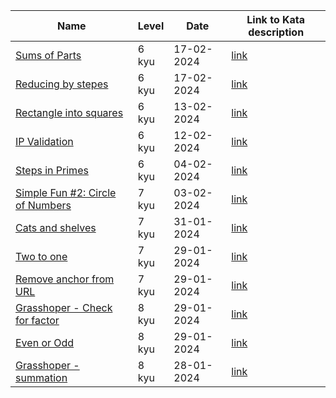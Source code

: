 | Name  | Level | Date  | Link to Kata description
|-------|-------|-------|-------------------------
| [Sums of Parts](/Shell/sums-of-parts.sh) | 6 kyu | 17-02-2024 | [link](https://www.codewars.com/kata/5ce399e0047a45001c853c2b)
| [Reducing by stepes](/Shell/reducing-by-steps.sh) | 6 kyu | 17-02-2024 | [link](https://www.codewars.com/kata/56efab15740d301ab40002ee)
| [Rectangle into squares](/Shell/rectangle-into-squares.sh) | 6 kyu | 13-02-2024 | [link](https://www.codewars.com/kata/55466989aeecab5aac00003e)
| [IP Validation](/Shell/ip-validation.sh) | 6 kyu | 12-02-2024 | [link](https://www.codewars.com/kata/515decfd9dcfc23bb6000006)
| [Steps in Primes](/Shell/steps-in-primes.sh) | 6 kyu | 04-02-2024 | [link](https://www.codewars.com/kata/5613d06cee1e7da6d5000055)
| [Simple Fun #2: Circle of Numbers](/Shell/circle_of_numbers.sh) | 7 kyu | 03-02-2024 | [link](https://www.codewars.com/kata/58841cb52a077503c4000015)
| [Cats and shelves](/Shell/cats-and-shelves.sh) | 7 kyu | 31-01-2024 | [link](https://www.codewars.com/kata/62c93765cef6f10030dfa92b)
| [Two to one](/Shell/two-to-one.sh) | 7 kyu | 29-01-2024 | [link](https://www.codewars.com/kata/5656b6906de340bd1b0000ac)
| [Remove anchor from URL](/Shell/remove-anchor-from-url.sh) | 7 kyu | 29-01-2024 | [link](https://www.codewars.com/kata/51f2b4448cadf20ed0000386)
| [Grasshoper - Check for factor](/Shell/grasshopper-check-for-factor.sh) | 8 kyu | 29-01-2024 | [link](https://www.codewars.com/kata/55cbc3586671f6aa070000fb)
| [Even or Odd](/Shell/even-or-odd.sh) | 8 kyu | 29-01-2024 | [link](https://www.codewars.com/kata/53da3dbb4a5168369a0000fe)
| [Grasshoper - summation](/Shell/grasshopper-summation.sh) | 8 kyu | 28-01-2024 | [link](https://www.codewars.com/kata/55d24f55d7dd296eb9000030)
